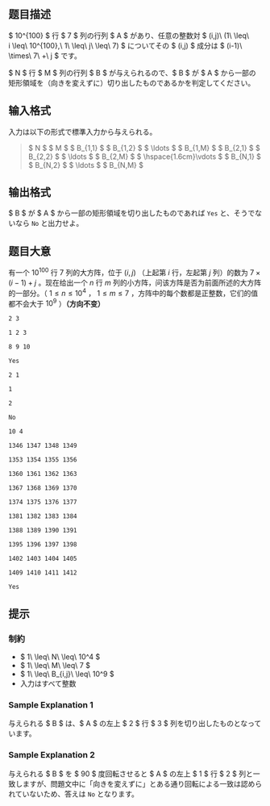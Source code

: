 ## 题目描述
[problemUrl]: https://atcoder.jp/contests/abc225/tasks/abc225_c

$ 10^{100} $ 行 $ 7 $ 列の行列 $ A $ があり、任意の整数対 $ (i,j)\ (1\ \leq\ i \leq\ 10^{100},\ 1\ \leq\ j\ \leq\ 7) $ についてその $ (i,j) $ 成分は $ (i-1)\ \times\ 7\ +\ j $ です。

$ N $ 行 $ M $ 列の行列 $ B $ が与えられるので、$ B $ が $ A $ から一部の矩形領域を（向きを変えずに）切り出したものであるかを判定してください。

## 输入格式
入力は以下の形式で標準入力から与えられる。

> $ N $ $ M $ $ B_{1,1} $ $ B_{1,2} $ $ \ldots $ $ B_{1,M} $ $ B_{2,1} $ $ B_{2,2} $ $ \ldots $ $ B_{2,M} $ $ \hspace{1.6cm}\vdots $ $ B_{N,1} $ $ B_{N,2} $ $ \ldots $ $ B_{N,M} $

## 输出格式
$ B $ が $ A $ から一部の矩形領域を切り出したものであれば `Yes` と、そうでないなら `No` と出力せよ。

## 题目大意
有一个 $10^{100}$ 行 $7$ 列的大方阵，位于 $(i,j)$ （上起第 $i$ 行，左起第 $j$ 列）的数为 $7×(i-1)+j$ 。现在给出一个 $n$ 行 $m$ 列的小方阵，问该方阵是否为前面所述的大方阵的一部分。（ $1≤n≤10^4$ ， $1≤m≤7$ ，方阵中的每个数都是正整数，它们的值都不会大于 $10^9$ ）**（方向不变）**

```input1
2 3
1 2 3
8 9 10
```

```output1
Yes
```

```input2
2 1
1
2
```

```output2
No
```

```input3
10 4
1346 1347 1348 1349
1353 1354 1355 1356
1360 1361 1362 1363
1367 1368 1369 1370
1374 1375 1376 1377
1381 1382 1383 1384
1388 1389 1390 1391
1395 1396 1397 1398
1402 1403 1404 1405
1409 1410 1411 1412
```

```output3
Yes
```

## 提示
### 制約

- $ 1\ \leq\ N\ \leq\ 10^4 $
- $ 1\ \leq\ M\ \leq\ 7 $
- $ 1\ \leq\ B_{i,j}\ \leq\ 10^9 $
- 入力はすべて整数

### Sample Explanation 1

与えられる $ B $ は、$ A $ の左上 $ 2 $ 行 $ 3 $ 列を切り出したものとなっています。

### Sample Explanation 2

与えられる $ B $ を $ 90 $ 度回転させると $ A $ の左上 $ 1 $ 行 $ 2 $ 列と一致しますが、問題文中に「向きを変えずに」とある通り回転による一致は認められていないため、答えは `No` となります。

